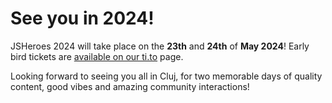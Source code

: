# See you in 2024!

JSHeroes 2024 will take place on the **23th** and **24th** of **May 2024**! Early bird tickets are [available on our ti.to](https://ti.to/jsheroes/2024) page. 

Looking forward to seeing you all in Cluj, for two memorable days of quality content, good vibes and amazing community interactions!
